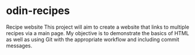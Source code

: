 # odin-recipes
Recipe website
This project will aim to create a website that links to multiple recipes via a main page. My objective is to demonstrate the basics of HTML as well as using Git with the appropriate workflow and including commit messages.